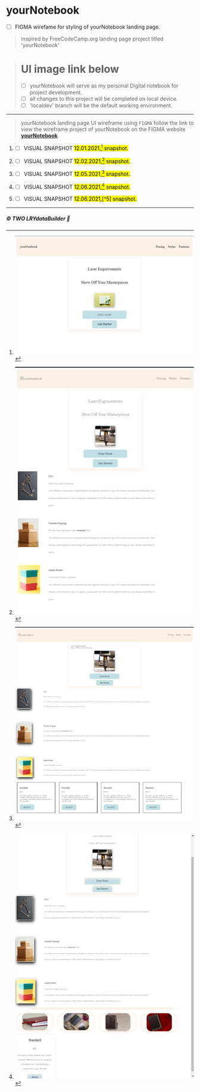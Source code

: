 # yourNotebook

- [ ] FIGMA wirefame for styling of yourNotebook landing page.
>inspired by FreeCodeCamp.org landing page project titled 'yourNotebook'


> # UI image link below
> 
> - [ ] yourNotebook will serve as my personal Digital notebook for project development.
> - [ ] all changes to this project will be completed on local device.
> - [ ] 'localdev' branch will be the default working environment. 

---

>yourNotebook landing page UI wireframe using <code>FIGMA</code>
>follow the link to view the wireframe project of yourNotebook on the FIGMA website **[yourNotebook](https://www.figma.com/file/sjeVJUSRqkolQCd6mrtYJP/yourNotebook?node-id=0%3A1)**.

1. - [ ] VISUAL SNAPSHOT <mark>12.01.2021,[^1] snapshot.</mark> 
[^1]: ![yourNotebook](https://github.com/TWOdunlami/yourNotebook/blob/localdev/images/snapshot12012021.png)
2. - [ ] VISUAL SNAPSHOT <mark>12.02.2021,[^2] snapshot.</mark> 
[^2]: ![yourNotebook](https://github.com/TWOdunlami/yourNotebook/blob/localdev/images/snapshot12022021.png)
3. - [ ] VISUAL SNAPSHOT <mark>12.05.2021,[^3] snapshot.</mark> 
[^3]: ![yourNotebook](https://github.com/TWOdunlami/yourNotebook/blob/localdev/images/snapshot12052021.png)
4. - [ ] VISUAL SNAPSHOT <mark>12.06.2021,[^4] snapshot.</mark> 
[^4]: ![yourNotebook](https://github.com/TWOdunlami/yourNotebook/blob/localdev/images/snapshot12062021.png)
5. - [ ] VISUAL SNAPSHOT <mark>12.06.2021,[^5] snapshot.</mark> 
[^4]: ![yourNotebook](https://github.com/TWOdunlami/yourNotebook/blob/localdev/images/snapshot12062021-2.png)
---
##### ©️ TWO LRYdataBuilder 🤖
